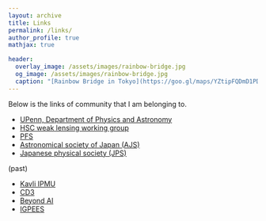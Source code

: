 ```yaml
---
layout: archive
title: Links
permalink: /links/
author_profile: true
mathjax: true

header:
  overlay_image: /assets/images/rainbow-bridge.jpg
  og_image: /assets/images/rainbow-bridge.jpg
  caption: "[Rainbow Bridge in Tokyo](https://goo.gl/maps/YZtipFQDmD1PDMpW7)"
---
```


Below is the links of community that I am belonging to.
- [UPenn, Department of Physics and Astronomy](https://live-sas-physics.pantheon.sas.upenn.edu/)
- [HSC weak lensing working group](https://hsc.mtk.nao.ac.jp/ssp/science/weak-lensing-cosmology/)
- [PFS](https://pfs.ipmu.jp/index.html)
- [Astronomical society of Japan (AJS)](https://www.asj.or.jp/en/)
- [Japanese physical society (JPS)](https://www.jps.or.jp/)

(past)
- [Kavli IPMU](https://www.ipmu.jp/en)
- [CD3](https://cd3.ipmu.jp/projects/)
- [Beyond AI](https://beyondai.jp/)
- [IGPEES](https://www.s.u-tokyo.ac.jp/en/IGPEES/)
